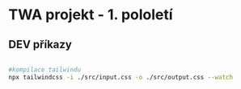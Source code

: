 # TWA projekt - 1. pololetí

## DEV příkazy
```bash

#kompilace tailwindu
npx tailwindcss -i ./src/input.css -o ./src/output.css --watch

```